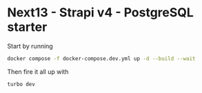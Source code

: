 # Next13 - Strapi v4 - PostgreSQL starter

Start by running

```bash
docker compose -f docker-compose.dev.yml up -d --build --wait
```

Then fire it all up with

```bash
turbo dev
```
